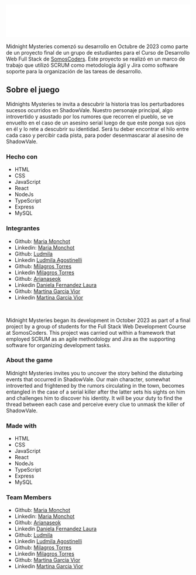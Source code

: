 ![Midnight Mysteries](https://github.com/KateClysm/MidnightMysteriesFront/blob/main/frontend/src/assets/MIDNIGHT%20MYSTERIES.png)

Midnight Mysteries comenzó su desarrollo en Octubre de 2023 como parte de un proyecto final de un grupo de estudiantes para el Curso de Desarrollo Web Full Stack de [SomosCoders](https://somoscoders.org/es).
Este proyecto se realizó en un marco de trabajo que utilizó SCRUM como metodología ágil y Jira como software soporte para la organización de las tareas de desarrollo.

## Sobre el juego

Midnights Mysteries te invita a descubrir la historia tras los perturbadores sucesos ocurridos en ShadowVale. Nuestro personaje principal, algo introvertido y asustado por los rumores que recorren el pueblo, se ve envuelto en el caso de un asesino serial luego de que este ponga sus ojos en él y lo rete a descubrir su identidad. Será tu deber encontrar el hilo entre cada caso y percibir cada pista, para poder desenmascarar al asesino de ShadowVale.

### Hecho con

- HTML
- CSS
- JavaScript
- React
- NodeJs
- TypeScript
- Express
- MySQL

### Integrantes

- Github: [Maria Monchot](https://github.com/KateClysm)
- Linkedin: [Maria Monchot](https://www.linkedin.com/in/maria-monchot/)
- Github: [Ludmila](https://github.com/ludm1)
- Linkedin [Ludmila Agostinelli](https://www.linkedin.com/in/ludmila-agostinelli-2a004a27b/)
- Github: [Milagros Torres](https://github.com/miltorres84)
- Linkedin [Milagros Torres](https://www.linkedin.com/in/mili-torres/)
- Github: [Arianaseok](https://github.com/Ariana-Seok)
- Linkedin [Daniela Fernandez Laura](https://www.linkedin.com/in/danielafernandezlaura/)
- Github: [Martina Garcia Vior](https://github.com/MartinaGV1)
- Linkedin [Martina Garcia Vior](https://www.linkedin.com/in/martina-rebeca-garcia-vior/)

<br>

Midnight Mysteries began its development in October 2023 as part of a final project by a group of students for the Full Stack Web Development Course at SomosCoders. This project was carried out within a framework that employed SCRUM as an agile methodology and Jira as the supporting software for organizing development tasks.

### About the game
Midnight Mysteries invites you to uncover the story behind the disturbing events that occurred in ShadowVale. Our main character, somewhat introverted and frightened by the rumors circulating in the town, becomes entangled in the case of a serial killer after the latter sets his sights on him and challenges him to discover his identity. It will be your duty to find the thread between each case and perceive every clue to unmask the killer of ShadowVale.

### Made with
- HTML
- CSS
- JavaScript
- React
- NodeJs
- TypeScript
- Express
- MySQL

### Team Members
- Github: [Maria Monchot](https://github.com/KateClysm)
- Linkedin: [Maria Monchot](https://www.linkedin.com/in/maria-monchot/)
- Github: [Arianaseok](https://github.com/Ariana-Seok)
- Linkedin [Daniela Fernandez Laura](https://www.linkedin.com/in/danielafernandezlaura/)
- Github: [Ludmila](https://github.com/ludm1)
- Linkedin [Ludmila Agostinelli](https://www.linkedin.com/in/ludmila-agostinelli-2a004a27b/)
- Github: [Milagros Torres](https://github.com/miltorres84)
- Linkedin [Milagros Torres](https://www.linkedin.com/in/mili-torres/)
- Github: [Martina Garcia Vior](https://github.com/MartinaGV1)
- Linkedin [Martina Garcia Vior](https://www.linkedin.com/in/martina-rebeca-garcia-vior/)
